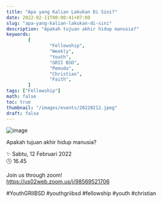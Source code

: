 ```yaml
---
title: "Apa yang Kalian Lakukan Di Sini?"
date: 2022-02-11T00:00:41+07:00
slug: "apa-yang-kalian-lakukan-di-sini"
description: "Apakah tujuan akhir hidup manusia?"
keywords:
        [
                "Fellowship",
                "Weekly",
                "Youth",
                "GRII BSD",
                "Pemuda",
                "Christian",
                "Faith",
        ]
tags: ["Fellowship"]
math: false
toc: true
thumbnail: "/images/events/20220212.jpeg"
draft: false
---
```


![image](/images/events/20220212.jpeg)

Apakah tujuan akhir hidup manusia?

✨ Sabtu, 12 Februari 2022\
🕓 16.45

Join us through zoom!\
https://us02web.zoom.us/j/98569521706

#YouthGRIIBSD #youthgriibsd #fellowship #youth #christian
